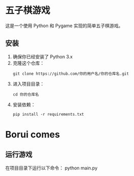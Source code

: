 # 五子棋游戏

这是一个使用 Python 和 Pygame 实现的简单五子棋游戏。

## 安装

1. 确保你已经安装了 Python 3.x
2. 克隆这个仓库：
   ```
   git clone https://github.com/你的用户名/你的仓库名.git
   ```
3. 进入项目目录：
   ```
   cd 你的仓库名
   ```
4. 安装依赖：
   ```
   pip install -r requirements.txt
   ```

# Borui comes

## 运行游戏

在项目目录下运行以下命令：
python main.py

